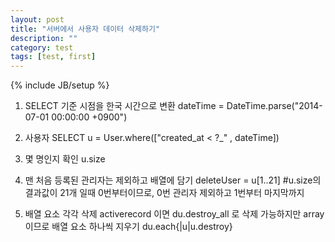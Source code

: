 ```yaml
---
layout: post
title: "서버에서 사용자 데이터 삭제하기"
description: ""
category: test
tags: [test, first]
---
```

{% include JB/setup %}

1. SELECT 기준 시점을 한국 시간으로 변환
dateTime = DateTime.parse("2014-07-01 00:00:00 +0900")

2. 사용자 SELECT
u = User.where(["created_at < ?_" , dateTime])

3. 몇 명인지 확인
u.size

4. 맨 처음 등록된 관리자는 제외하고 배열에 담기
deleteUser = u[1..21]  #u.size의 결과값이 21개 일때 0번부터이므로, 0번 관리자 제외하고 1번부터 마지막까지 

5. 배열 요소 각각 삭제
activerecord 이면 du.destroy_all 로 삭제 가능하지만 array 이므로 배열 요소 하나씩 지우기
du.each{|u|u.destroy}
